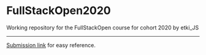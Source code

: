 # FullStackOpen2020
Working repository for the FullStackOpen course for cohort 2020 by etki_JS
<hr>

[Submission link](https://studies.cs.helsinki.fi/stats/courses/fullstackopen "FullStackOpen submission link") for easy reference.